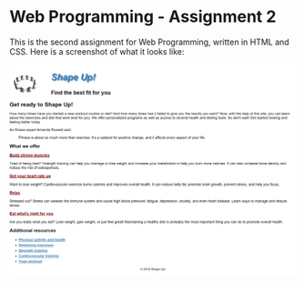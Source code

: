 # Web Programming - Assignment 2

This is the second assignment for Web Programming, written in HTML and CSS. Here is a screenshot of what it looks like:

![Screenshot](webpage-screenshot-2.png)
